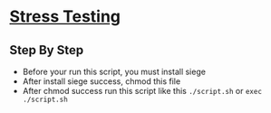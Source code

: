 # [Stress Testing](https://www.joedog.org/)

## Step By Step

- Before your run this script, you must install siege
- After install siege success, chmod this file
- After chmod success run this script like this `./script.sh` or `exec ./script.sh`
